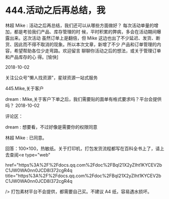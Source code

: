 # 444.活动之后再总结，我

林超 Mike : 活动之后再总结，我们还可以从哪些方面做好？ 每次活动单量的增加，都是考验我们产品、库存管理的时 候，平时积累的弊病，多会在活动期间曝露出来。这次活动 虽然订单上是翻倍，但 Mike 这边也出了不少延迟、发货、断 货、因此而不得不取消的现象。所以本次文章，新增了不少 产品和订单管理的内容，希望帮助各位少走弯路。欢迎留言 聊聊你活动之后的想法，或关于管理订单和产品库存的心 得。[愉快]

2018-10-02

关注公众号"懒人找资源"，星球资源一站式服务

445.Mike,关于客户

dream : Mike,关于客户下单之后，我们需要贴的面单有格式要求吗？平台会提供吗？ 2018-10-02

评论区：

dream : 想要看，不过好像是需要你的权限同意

林超 Mike : 已同意。

回答：100×100，热敏纸。关于打印机，打包发货流程都写在百科全书上了，请上去查阅<e type="web"

href="https%3A%2F%2Fdocs.qq.com%2Fdoc%2FBqI21X2yZIht1KYCEV2bC1JW0WA0nn0JCD8I372cgR4q title="https%3A%2F%2Fdocs.qq.com%2Fdoc%2FBqI21X2yZIht1KYCEV2bC1JW0WA0nn0JCD8I372cgR4q

/> 打包素材平台不会提供，都需要自己买。不建议 A4 纸，容易遇水损坏。